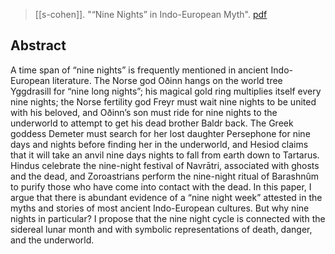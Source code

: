 > [[s-cohen]]. "“Nine Nights” in Indo-European Myth". [pdf](a/s-cohen2019.pdf)

## Abstract
A time span of “nine nights” is frequently mentioned in ancient Indo-European literature. The Norse god Oðinn hangs on the world tree Yggdrasill for “nine long nights”; his magical gold ring multiplies itself every nine nights; the Norse fertility god Freyr must wait nine nights to be united with his beloved, and Oðinn’s son must ride for nine nights to the underworld to attempt to get his dead brother Baldr back. The Greek goddess Demeter must search for her lost daughter Persephone for nine days and nights before finding her in the underworld, and Hesiod claims that it will take an anvil nine days nights to fall from earth down to Tartarus. Hindus celebrate the nine-night festival of Navrātri, associated with ghosts and the dead, and Zoroastrians perform the nine-night ritual of Barashnûm to purify those who have come into contact with the dead. In this paper, I argue that there is abundant evidence of a “nine night week” attested in the myths and stories of most ancient Indo-European cultures. But why nine nights in particular? I propose that the nine night cycle is connected with the sidereal lunar month and with symbolic representations of death, danger, and the underworld.